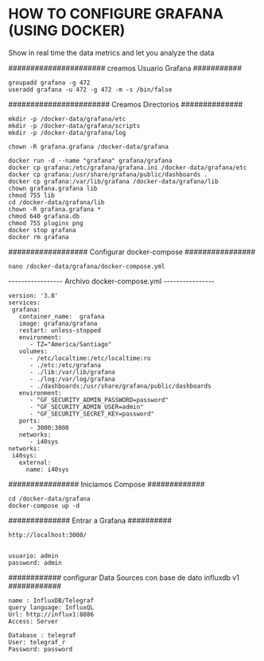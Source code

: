 # HOW TO CONFIGURE GRAFANA (USING DOCKER)
Show in real time the data metrics and let you analyze the data

###################### creamos Usuario Grafana ###########

```
groupadd grafana -g 472
useradd grafana -u 472 -g 472 -m -s /bin/false
```

####################### Creamos Directorios ##############

```
mkdir -p /docker-data/grafana/etc
mkdir -p /docker-data/grafana/scripts
mkdir -p /docker-data/grafana/log

chown -R grafana.grafana /docker-data/grafana

docker run -d --name "grafana" grafana/grafana 
docker cp grafana:/etc/grafana/grafana.ini /docker-data/grafana/etc
docker cp grafana:/usr/share/grafana/public/dashboards .
docker cp grafana:/var/lib/grafana /docker-data/grafana/lib
chown grafana.grafana lib
chmod 755 lib
cd /docker-data/grafana/lib
chown -R grafana.grafana *
chmod 640 grafana.db
chmod 755 plugins png
docker stop grafana
docker rm grafana
```

################## Configurar docker-compose ################

```
nano /docker-data/grafana/docker-compose.yml
```

----------------- Archivo docker-compose.yml ----------------

```
version: '3.8'
services:
 grafana:
   container_name:  grafana
   image: grafana/grafana
   restart: unless-stopped
   environment: 
      - TZ="America/Santiago"
   volumes:
      - /etc/localtime:/etc/localtime:ro
      - ./etc:/etc/grafana
      - ./lib:/var/lib/grafana
      - ./log:/var/log/grafana
      - ./dashboards:/usr/share/grafana/public/dashboards
   environment: 
      - "GF_SECURITY_ADMIN_PASSWORD=password"
      - "GF_SECURITY_ADMIN_USER=admin"
      - "GF_SECURITY_SECRET_KEY=password"
   ports:
      - 3000:3000
   networks:
      - i40sys
networks:
 i40sys:
   external:
     name: i40sys
```

################ Iniciamos Compose #############

```
cd /docker-data/grafana
docker-compose up -d
```

############## Entrar a Grafana ##########

```
http://localhost:3000/


usuario: admin
password: admin
```

############ configurar Data Sources con base de dato influxdb v1 ############

```
name : InfluxDB/Telegraf
query language: InfluxQL
Url: http://influx1:8086
Access: Server

Database : telegraf
User: telegraf_r
Password: password
```
